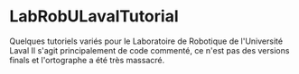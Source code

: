# LabRobULavalTutorial
Quelques tutoriels variés pour le Laboratoire de Robotique de l'Université Laval
Il s'agit principalement de code commenté, ce n'est pas des versions finals et l'ortographe a été très massacré.
